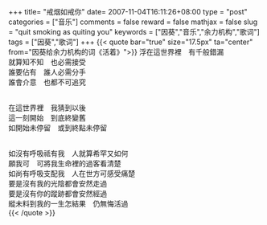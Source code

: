 +++
title= "戒烟如戒你"
date= 2007-11-04T16:11:26+08:00
type = "post"
categories = ["音乐"]
comments = false
reward = false
mathjax = false
slug = "quit smoking as quiting you"
keywords = ["因葵","音乐","余力机构","歌词"]
tags = ["因葵","歌词"]
+++
{{< quote bar="true" size="17.5px"  ta="center" from="因葵给余力机构的词《活着》">}}
浮在這世界裡　有千般錯漏<br>
就算知不知　也必需接受<br>
誰要佔有　誰人必需分手<br>
誰會介意　也都不可追究<br><br>

在這世界裡　我猜到以後<br>
這一刻開始　到底終變舊<br>
如開始未停留　或到終點未停留<br><br>

如沒有呼吸祗有我　人就算希罕又如何<br>
願我可　可將我生命裡的過客看清楚<br>
如尚有呼吸支配我　人在世方可感受痛楚<br>
要是沒有我的光陰都會安然走過<br>
要是沒有你的蹤跡都會安然經過<br>
縱未料到我的一生怎結果　仍無悔活過<br>
{{< /quote >}}
<!--more-->

